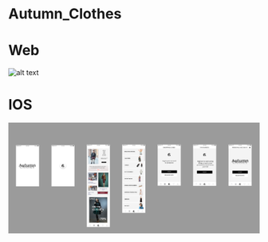 # Autumn_Clothes
# Web
![alt text](https://github.com/MarishkaMalaeva/Autumn_Clothes/blob/master/autumn%20clothes%20web%20.png)
# IOS
![alt text](https://github.com/MarishkaMalaeva/Autumn_Clothes/blob/master/autumn%20clothes%20ios.png)
